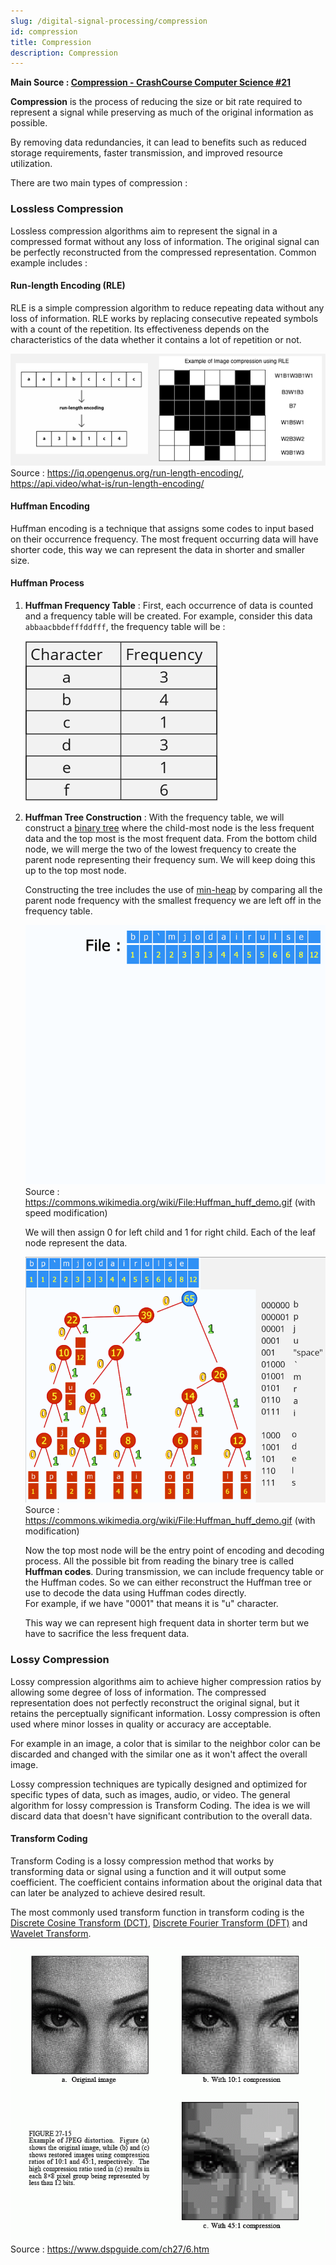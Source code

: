 ```yaml
---
slug: /digital-signal-processing/compression
id: compression
title: Compression
description: Compression
---
```


**Main Source : [Compression - CrashCourse Computer Science #21](https://youtu.be/OtDxDvCpPL4)**

**Compression** is the process of reducing the size or bit rate required to represent a signal while preserving as much of the original information as possible.

By removing data redundancies, it can lead to benefits such as reduced storage requirements, faster transmission, and improved resource utilization.

There are two main types of compression :

### Lossless Compression

Lossless compression algorithms aim to represent the signal in a compressed format without any loss of information. The original signal can be perfectly reconstructed from the compressed representation. Common example includes :

#### Run-length Encoding (RLE)

RLE is a simple compression algorithm to reduce repeating data without any loss of information. RLE works by replacing consecutive repeated symbols with a count of the repetition. Its effectiveness depends on the characteristics of the data whether it contains a lot of repetition or not.

![Shows how RLE reduce repeating data](./rle.png)  
Source : https://iq.opengenus.org/run-length-encoding/, https://api.video/what-is/run-length-encoding/

#### Huffman Encoding

Huffman encoding is a technique that assigns some codes to input based on their occurrence frequency. The most frequent occurring data will have shorter code, this way we can represent the data in shorter and smaller size.

#### Huffman Process

1. **Huffman Frequency Table** : First, each occurrence of data is counted and a frequency table will be created. For example, consider this data `abbaacbbdefffddfff`, the frequency table will be :

   ![Map of each character to its frequency](./huffman-frequency-table.png)

2. **Huffman Tree Construction** : With the frequency table, we will construct a [binary tree](/data-structures-and-algorithms/tree#binary-tree) where the child-most node is the less frequent data and the top most is the most frequent data. From the bottom child node, we will merge the two of the lowest frequency to create the parent node representing their frequency sum. We will keep doing this up to the top most node.

   Constructing the tree includes the use of [min-heap](/data-structures-and-algorithms/heap) by comparing all the parent node frequency with the smallest frequency we are left off in the frequency table.

   ![Huffman binary tree construction in GIF](./huffman-tree-construction.gif)  
    Source : https://commons.wikimedia.org/wiki/File:Huffman_huff_demo.gif (with speed modification)

   We will then assign 0 for left child and 1 for right child. Each of the leaf node represent the data.

   ![Fully constructed Huffman binary tree](./fully-constructed-huffman-tree.png)  
    Source : https://commons.wikimedia.org/wiki/File:Huffman_huff_demo.gif (with modification)

   Now the top most node will be the entry point of encoding and decoding process. All the possible bit from reading the binary tree is called **Huffman codes**. During transmission, we can include frequency table or the Huffman codes. So we can either reconstruct the Huffman tree or use to decode the data using Huffman codes directly.  
   For example, if we have "0001" that means it is "u" character.

   This way we can represent high frequent data in shorter term but we have to sacrifice the less frequent data.

### Lossy Compression

Lossy compression algorithms aim to achieve higher compression ratios by allowing some degree of loss of information. The compressed representation does not perfectly reconstruct the original signal, but it retains the perceptually significant information. Lossy compression is often used where minor losses in quality or accuracy are acceptable.

For example in an image, a color that is similar to the neighbor color can be discarded and changed with the similar one as it won't affect the overall image.

Lossy compression techniques are typically designed and optimized for specific types of data, such as images, audio, or video. The general algorithm for lossy compression is Transform Coding. The idea is we will discard data that doesn't have significant contribution to the overall data.

#### Transform Coding

Transform Coding is a lossy compression method that works by transforming data or signal using a function and it will output some coefficient. The coefficient contains information about the original data that can later be analyzed to achieve desired result.

The most commonly used transform function in transform coding is the [Discrete Cosine Transform (DCT)](/digital-signal-processing/discrete-cosine-transform), [Discrete Fourier Transform (DFT)](/digital-signal-processing/discrete-fourier-transform) and [Wavelet Transform](/digital-signal-processing/wavelets).

![An image is compressed with 3 different setting with different quality results](./transform-coding.gif)  
Source : https://www.dspguide.com/ch27/6.htm
